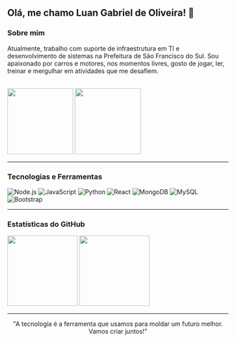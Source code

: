 ## Olá, me chamo **Luan Gabriel de Oliveira**! 👋

### Sobre mim


Atualmente, trabalho com suporte de infraestrutura em TI e desenvolvimento de sistemas na Prefeitura de São Francisco do Sul.
Sou apaixonado por carros e motores, nos momentos livres, gosto de jogar, ler, treinar e mergulhar em atividades que me desafiem.

<br>
<div>
  <img src="https://github.com/user-attachments/assets/ac0b3d65-6d64-4dce-b74d-ad7f1ad68342" style="height: 150px;"/>
  <img src="https://github.com/user-attachments/assets/7e133b52-a9b7-484e-a9bd-b18b96051163" style="height: 150px;"/>
</div>

---

### Tecnologias e Ferramentas
![Node.js](https://img.shields.io/badge/Node.js-339933?style=for-the-badge&logo=nodedotjs&logoColor=white)
![JavaScript](https://img.shields.io/badge/JavaScript-F7DF1E?style=for-the-badge&logo=javascript&logoColor=black)
![Python](https://img.shields.io/badge/Python-3776AB?style=for-the-badge&logo=python&logoColor=white)
![React](https://img.shields.io/badge/React-61DAFB?style=for-the-badge&logo=react&logoColor=black)
![MongoDB](https://img.shields.io/badge/MongoDB-47A248?style=for-the-badge&logo=mongodb&logoColor=white)
![MySQL](https://img.shields.io/badge/MySQL-4479A1?style=for-the-badge&logo=mysql&logoColor=white)
![Bootstrap](https://img.shields.io/badge/Bootstrap-7952B3?style=for-the-badge&logo=bootstrap&logoColor=white)

---

### Estatísticas do GitHub

<div>
 <a href="https://github.com/Luan-gab-oliveira"><img height="160em" src="https://github-readme-stats.vercel.app/api?username=Luan-gab-oliveira&show_icons=true&theme=react&include_all_commits=true&count_private=true"/></a>
 <img height="160em" src="https://github-readme-stats.vercel.app/api/top-langs/?username=Luan-gab-oliveira&layout=compact&langs_count=7&theme=react"/>
</div>

---
<p align="center">
 "A tecnologia é a ferramenta que usamos para moldar um futuro melhor. Vamos criar juntos!"
</p>
